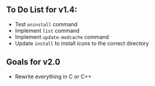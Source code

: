 ## To Do List for v1.4:
- Test `uninstall` command
- Implement `list` command
- Implement `update-modcache` command
- Update `install` to install icons to the correct directory

## Goals for v2.0
- Rewrite everything in C or C++

